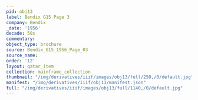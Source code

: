 ```yaml
---
pid: obj13
label: Bendix G15 Page 3
company: Bendix
_date: '1956'
decade: 50s
commentary:
object_type: brochure
source: Bendix_G15_1956_Page_03
source_name:
order: '12'
layout: qatar_item
collection: mainframe_collection
thumbnail: "/img/derivatives/iiif/images/obj13/full/250,/0/default.jpg"
manifest: "/img/derivatives/iiif/obj13/manifest.json"
full: "/img/derivatives/iiif/images/obj13/full/1140,/0/default.jpg"
---
```

